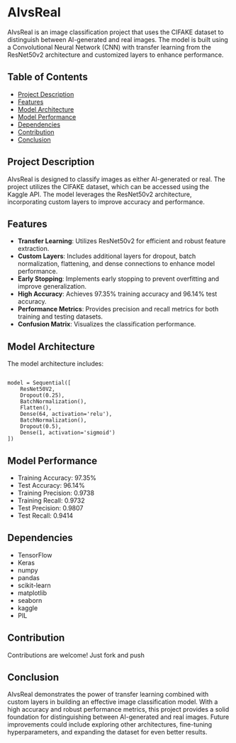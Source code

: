 # AIvsReal

AIvsReal is an image classification project that uses the CIFAKE dataset to distinguish between AI-generated and real images. The model is built using a Convolutional Neural Network (CNN) with transfer learning from the ResNet50v2 architecture and customized layers to enhance performance.

## Table of Contents
- [Project Description](#project-description)
- [Features](#features)
- [Model Architecture](#model-architecture)
- [Model Performance](#model-performance)
- [Dependencies](#dependencies)
- [Contribution](#contribution)
- [Conclusion](#conclusion)

## Project Description

AIvsReal is designed to classify images as either AI-generated or real. The project utilizes the CIFAKE dataset, which can be accessed using the Kaggle API. The model leverages the ResNet50v2 architecture, incorporating custom layers to improve accuracy and performance.

## Features

- **Transfer Learning**: Utilizes ResNet50v2 for efficient and robust feature extraction.
- **Custom Layers**: Includes additional layers for dropout, batch normalization, flattening, and dense connections to enhance model performance.
- **Early Stopping**: Implements early stopping to prevent overfitting and improve generalization.
- **High Accuracy**: Achieves 97.35% training accuracy and 96.14% test accuracy.
- **Performance Metrics**: Provides precision and recall metrics for both training and testing datasets.
- **Confusion Matrix**: Visualizes the classification performance.

## Model Architecture

The model architecture includes:

```

model = Sequential([
    ResNet50V2,
    Dropout(0.25),
    BatchNormalization(),
    Flatten(),
    Dense(64, activation='relu'),
    BatchNormalization(),
    Dropout(0.5),
    Dense(1, activation='sigmoid')
])

```
## Model Performance
- Training Accuracy: 97.35%
- Test Accuracy: 96.14%
- Training Precision: 0.9738
- Training Recall: 0.9732
- Test Precision: 0.9807
- Test Recall: 0.9414
## Dependencies

- TensorFlow
- Keras
- numpy
- pandas
- scikit-learn
- matplotlib
- seaborn
- kaggle
- PIL

## Contribution
Contributions are welcome! Just fork and push




## Conclusion
AIvsReal demonstrates the power of transfer learning combined with custom layers in building an effective image classification model. With a high accuracy and robust performance metrics, this project provides a solid foundation for distinguishing between AI-generated and real images. Future improvements could include exploring other architectures, fine-tuning hyperparameters, and expanding the dataset for even better results.

